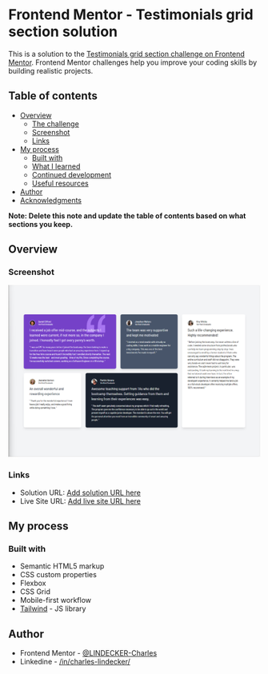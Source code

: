 # Frontend Mentor - Testimonials grid section solution

This is a solution to the [Testimonials grid section challenge on Frontend Mentor](https://www.frontendmentor.io/challenges/testimonials-grid-section-Nnw6J7Un7). Frontend Mentor challenges help you improve your coding skills by building realistic projects. 

## Table of contents

- [Overview](#overview)
  - [The challenge](#the-challenge)
  - [Screenshot](#screenshot)
  - [Links](#links)
- [My process](#my-process)
  - [Built with](#built-with)
  - [What I learned](#what-i-learned)
  - [Continued development](#continued-development)
  - [Useful resources](#useful-resources)
- [Author](#author)
- [Acknowledgments](#acknowledgments)

**Note: Delete this note and update the table of contents based on what sections you keep.**

## Overview

### Screenshot

![](./screen.png)

### Links

- Solution URL: [Add solution URL here](https://github.com/LINDECKER-Charles/FM-TestimonialsGridSection)
- Live Site URL: [Add live site URL here](https://fm-testimonials-grid-section-snowy.vercel.app/)

## My process

### Built with

- Semantic HTML5 markup
- CSS custom properties
- Flexbox
- CSS Grid
- Mobile-first workflow
- [Tailwind](https://tailwindcss.com/docs/) - JS library

## Author

- Frontend Mentor - [@LINDECKER-Charles](https://www.frontendmentor.io/profile/LINDECKER-Charles)
- Linkedine - [/in/charles-lindecker/](https://www.linkedin.com/in/charles-lindecker/)

